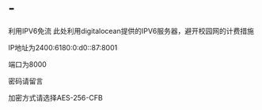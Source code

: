 # -
利用IPV6免流
此处利用digitalocean提供的IPV6服务器，避开校园网的计费措施  

IP地址为2400:6180:0:d0::87:8001  

端口为8000  

密码请留言  

加密方式请选择AES-256-CFB  
